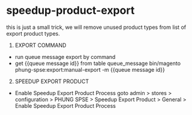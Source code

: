 # speedup-product-export
this is just a small trick, we will remove unused product types from list of export product types.

1. EXPORT COMMAND
- run queue message export by command
- get {{queue message id}} from table queue_message
bin/magento phung-spse:export:manual-export -m {{queue message id}}

2. SPEEDUP EXPORT PRODUCT
- Enable Speedup Export Product Process
goto admin > stores > configuration > PHUNG SPSE > Speedup Export Product > General > Enable Speedup Export Product Process
